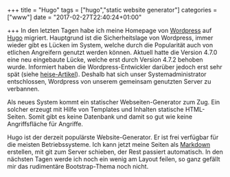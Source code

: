 +++
title = "Hugo"
tags = ["hugo","static website generator"]
categories = ["www"]
date = "2017-02-27T22:40:24+01:00"

+++
In den letzten Tagen habe ich meine Homepage von [Wordpress](https://wordpress.org/) auf [Hugo](https://gohugo.io/) migriert. 
Hauptgrund ist die Sicherheitslage von Wordpress, immer wieder gibt es Lücken im System, welche durch die Popularität auch 
von etlichen Angreifern genutzt werden können. Aktuell hatte die Version 4.7.0 eine neu eingebaute Lücke, welche erst durch 
Version 4.7.2 behoben wurde. Informiert haben die Wordpress-Entwickler darüber jedoch erst sehr spät 
(siehe [heise-Artikel](https://www.heise.de/newsticker/meldung/WordPress-4-7-2-Entwickler-verschweigen-kritische-Sicherheitsluecke-3616398.html)). 
Deshalb hat sich unser Systemadministrator entschlossen, Wordpress von unserem gemeinsam genutzten Server zu verbannen. 

Als neues System kommt ein statischer Webseiten-Generator zum Zug. Ein solcher erzeugt mit Hilfe von Templates und 
Inhalten statische HTML-Seiten. Somit gibt es keine Datenbank und damit so gut wie keine Angriffsfläche für 
Angriffe. 

Hugo ist der derzeit populärste Website-Generator. Er ist frei verfügbar für die meisten Betriebssysteme. Ich kann jetzt meine Seiten
als [Markdown](http://daringfireball.net/projects/markdown/) erstellen, mit git zum Server schieben, der Rest passiert automatisch. 
In den nächsten Tagen werde ich noch ein wenig am Layout feilen, so ganz gefällt mir das rudimentäre Bootstrap-Thema noch nicht. 